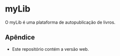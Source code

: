 # myLib
O myLib é uma plataforma de autopublicação de livros.

## Apêndice

- Este repositório contém a versão web.